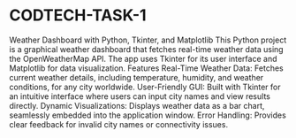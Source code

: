 # CODTECH-TASK-1
Weather Dashboard with Python, Tkinter, and Matplotlib
This Python project is a graphical weather dashboard that fetches real-time weather data using the OpenWeatherMap API. The app uses Tkinter for its user interface and Matplotlib for data visualization.
Features
Real-Time Weather Data: Fetches current weather details, including temperature, humidity, and weather conditions, for any city worldwide.
User-Friendly GUI: Built with Tkinter for an intuitive interface where users can input city names and view results directly.
Dynamic Visualizations: Displays weather data as a bar chart, seamlessly embedded into the application window.
Error Handling: Provides clear feedback for invalid city names or connectivity issues.
